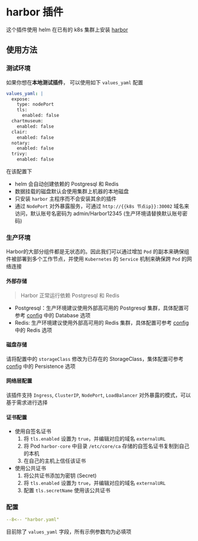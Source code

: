 # harbor 插件

这个插件使用 helm 在已有的 k8s 集群上安装 [harbor](https://goharbor.io/)

## 使用方法

### 测试环境

如果你想在**本地测试插件**， 可以使用如下 `values_yaml` 配置

```yaml
values_yaml: |
  expose:
    type: nodePort
    tls:
      enabled: false
  chartmuseum:
    enabled: false
  clair:
    enabled: false
  notary:
    enabled: false
  trivy:
    enabled: false
```

在该配置下
- helm 会自动创建依赖的 Postgresql 和 Redis
- 数据挂载的磁盘默认会使用集群上机器的本地磁盘
- 只安装 `harbor` 主程序而不会安装其余的插件
- 通过 `NodePort` 对外暴露服务，可通过 `http://{{k8s 节点ip}}:30002` 域名来访问，默认账号名密码为 admin/Harbor12345 (生产环境请替换默认账号密码)

### 生产环境

Harbor的大部分组件都是无状态的。因此我们可以通过增加 `Pod` 的副本来确保组件被部署到多个工作节点，并使用 `Kubernetes` 的 `Service` 机制来确保跨 `Pod` 的网络连接

#### 外部存储

> Harbor 正常运行依赖 Postgresql 和 Redis

- Postgresql：生产环境建议使用外部高可用的 Postgresql 集群，具体配置可参考 [config](https://github.com/goharbor/harbor-helm#configuration) 中的 Database 选项
- Redis: 生产环境建议使用外部高可用的 Redis 集群，具体配置可参考 [config](https://github.com/goharbor/harbor-helm#configuration) 中的 Redis 选项

#### 磁盘存储
请将配置中的 `storageClass` 修改为已存在的 StorageClass，集体配置可参考  [config](https://github.com/goharbor/harbor-helm#configuration) 中的 Persistence 选项

#### 网络层配置
该插件支持 `Ingress`, `ClusterIP`, `NodePort`, `LoadBalancer` 对外暴露的模式，可以基于需求进行选择

#### 证书配置

- 使用自签名证书
  1. 将 `tls.enabled` 设置为 `true`，并编辑对应的域名 `externalURL`
  2. 将 Pod `harbor-core` 中目录 `/etc/core/ca` 存储的自签名证书复制到自己的本机
  3. 在自己的主机上信任该证书
- 使用公共证书
  1. 将公共证书添加为密钥 (Secret)
  2. 将 `tls.enabled` 设置为 `true`，并编辑对应的域名 `externalURL`
  3. 配置 `tls.secretName` 使用该公共证书

### 配置

```yaml
--8<-- "harbor.yaml"
```

目前除了 `values_yaml` 字段，所有示例参数均为必填项
